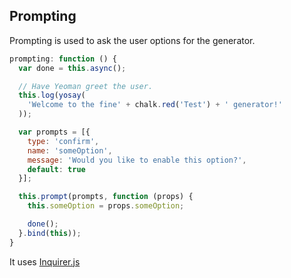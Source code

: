 ## Prompting

Prompting is used to ask the user options for the generator.

```javascript
prompting: function () {
  var done = this.async();

  // Have Yeoman greet the user.
  this.log(yosay(
    'Welcome to the fine' + chalk.red('Test') + ' generator!'
  ));

  var prompts = [{
    type: 'confirm',
    name: 'someOption',
    message: 'Would you like to enable this option?',
    default: true
  }];

  this.prompt(prompts, function (props) {
    this.someOption = props.someOption;

    done();
  }.bind(this));
}
```
It uses [Inquirer.js](https://github.com/SBoudrias/Inquirer.js)
